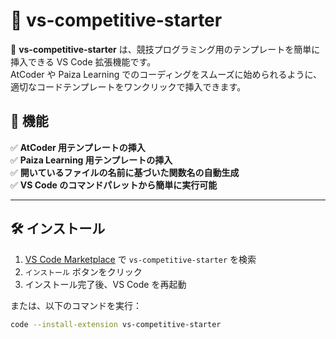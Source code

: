 # 📘 vs-competitive-starter

🚀 **vs-competitive-starter** は、競技プログラミング用のテンプレートを簡単に挿入できる VS Code 拡張機能です。  
AtCoder や Paiza Learning でのコーディングをスムーズに始められるように、適切なコードテンプレートをワンクリックで挿入できます。  

## 🌟 機能

✅ **AtCoder 用テンプレートの挿入**  
✅ **Paiza Learning 用テンプレートの挿入**  
✅ **開いているファイルの名前に基づいた関数名の自動生成**  
✅ **VS Code のコマンドパレットから簡単に実行可能**  

---

## 🛠 インストール

1. [VS Code Marketplace](https://marketplace.visualstudio.com/) で `vs-competitive-starter` を検索
2. `インストール` ボタンをクリック
3. インストール完了後、VS Code を再起動

または、以下のコマンドを実行：
```sh
code --install-extension vs-competitive-starter
